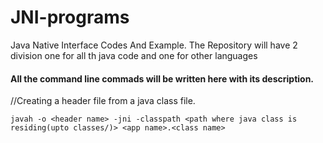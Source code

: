 # JNI-programs
Java Native Interface Codes And Example.
The Repository will have 2 division one for all th java code and one for other languages

#### All the command line commads will be written here with its description.


//Creating a header file from a java class file.

`javah -o <header name> -jni -classpath <path where java class is residing(upto classes/)> <app name>.<class name>`
